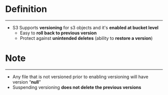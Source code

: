 # Definition
---

* S3 Supports **versioning** for s3 objects and it's **enabled at bucket level**
	* Easy to **roll back to previous version**
	* Protect against **unintended deletes** (ability to **restore a version**)

# Note
---

* Any file that is not versioned prior to enabling versioning will have version “**null**”
* Suspending versioning **does not delete the previous versions**